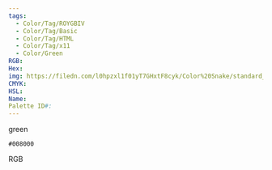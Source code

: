 ```yaml
---
tags:
  - Color/Tag/ROYGBIV
  - Color/Tag/Basic
  - Color/Tag/HTML
  - Color/Tag/x11
  - Color/Green
RGB: 
Hex: 
img: https://filedn.com/l0hpzxl1f01yT7GHxtF8cyk/Color%20Snake/standard_csv_to_svg//008000.svg
CMYK: 
HSL: 
Name: 
Palette ID#:
---
```

green
```palette
#008000
```
RGB

